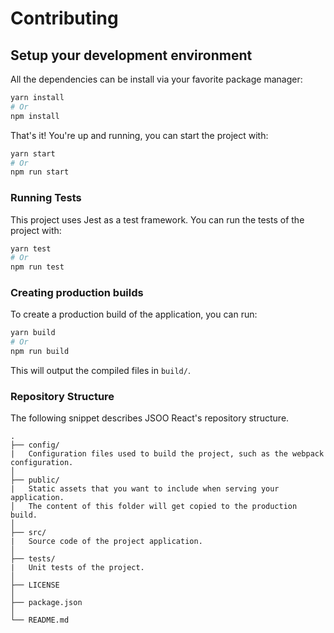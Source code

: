 # Contributing

## Setup your development environment

All the dependencies can be install via your favorite package manager:

```bash
yarn install
# Or
npm install
```

That's it! You're up and running, you can start the project with:

```bash
yarn start
# Or
npm run start
```

### Running Tests

This project uses Jest as a test framework. You can run the tests of the project with:

```bash
yarn test
# Or
npm run test
```

### Creating production builds

To create a production build of the application, you can run:

```bash
yarn build
# Or
npm run build
```

This will output the compiled files in `build/`.

### Repository Structure

The following snippet describes JSOO React's repository structure.

```text
.
├── config/
|   Configuration files used to build the project, such as the webpack configuration.
│
├── public/
|   Static assets that you want to include when serving your application. 
│   The content of this folder will get copied to the production build.
│
├── src/
|   Source code of the project application.
│
├── tests/
|   Unit tests of the project.
│
├── LICENSE
│
├── package.json
│
└── README.md
```

